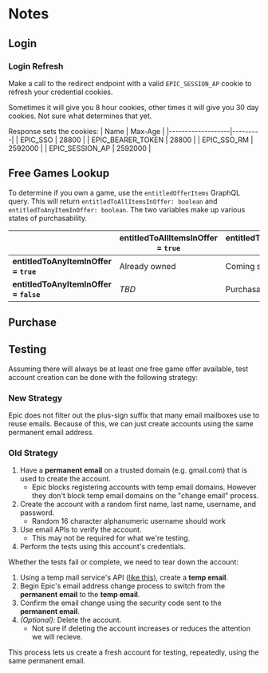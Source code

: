 # Notes

## Login

### Login Refresh

Make a call to the redirect endpoint with a valid `EPIC_SESSION_AP` cookie to refresh your credential cookies.

Sometimes it will give you 8 hour cookies, other times it will give you 30 day cookies. Not sure what determines that yet.

Response sets the cookies:
| Name              | Max-Age |
|-------------------|---------|
| EPIC_SSO          | 28800   |
| EPIC_BEARER_TOKEN | 28800   |
| EPIC_SSO_RM       | 2592000 |
| EPIC_SESSION_AP   | 2592000 |

## Free Games Lookup

To determine if you own a game, use the `entitledOfferItems` GraphQL query. This will return `entitledToAllItemsInOffer: boolean` and `entitledToAnyItemInOffer: boolean`. The two variables make up various states of purchasability.

|                                        | entitledToAllItemsInOffer = `true` | entitledToAllItemsInOffer = `false` |
|----------------------------------------|------------------------------------|-------------------------------------|
| **entitledToAnyItemInOffer = `true`**  | Already owned                      | Coming soon                         |
| **entitledToAnyItemInOffer = `false`** | *TBD*                              | Purchasable                         |

## Purchase

## Testing

Assuming there will always be at least one free game offer available, test account creation can be done with the following strategy:

### New Strategy

Epic does not filter out the plus-sign suffix that many email mailboxes use to reuse emails. Because of this, we can just create accounts using the same permanent email address.

### Old Strategy

1. Have a **permanent email** on a trusted domain (e.g. gmail.com) that is used to create the account.
    * Epic blocks registering accounts with temp email domains. However they don't block temp email domains on the "change email" process.
1. Create the account with a random first name, last name, username, and password.
    * Random 16 character alphanumeric username should work
1. Use email APIs to verify the account.
    * This may not be required for what we're testing.
1. Perform the tests using this account's credentials.

Whether the tests fail or complete, we need to tear down the account:

1. Using a temp mail service's API ([like this](https://rapidapi.com/Privatix/api/temp-mail)), create a **temp email**.
2. Begin Epic's email address change process to switch from the **permanent email** to the **temp email**.
3. Confirm the email change using the security code sent to the **permanent email**.
4. *(Optional):* Delete the account.
    * Not sure if deleting the account increases or reduces the attention we will recieve.

This process lets us create a fresh account for testing, repeatedly, using the same permanent email.
